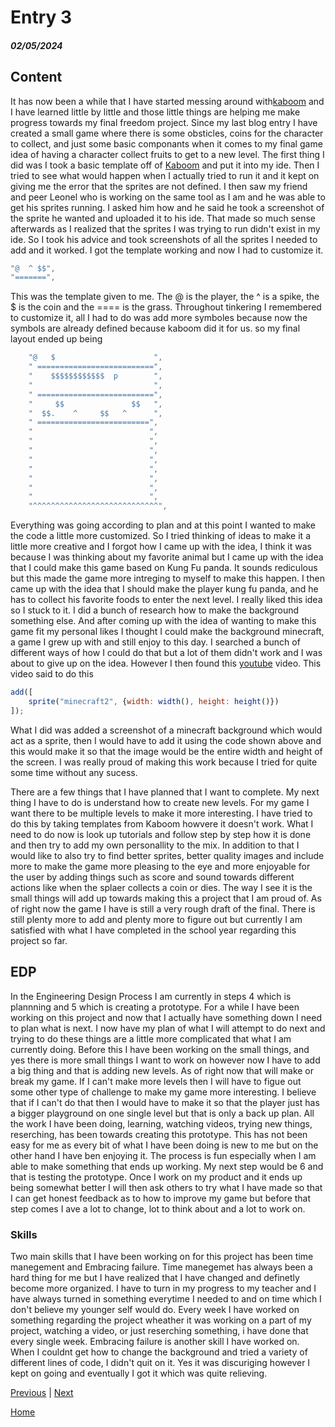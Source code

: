 # Entry 3
##### 02/05/2024

## Content

It has now been a while that I have started messing around with[kaboom](https://kaboomjs.com/) and I have learned little by little and those little things are helping me make progress towards my final freedom project. Since my last blog entry I have created a small game where there is some obsticles, coins for the character to collect, and just some basic componants when it comes to my final game idea of having a character collect fruits to get to a new level.
The first thing I did was I took a basic template off of [Kaboom](https://kaboomjs.com/play?example=level) and put it into my ide. Then I tried to see what would happen when I actually tried to run it and it kept on giving me the error that the sprites are not defined. I then saw my friend and peer Leonel who is working on the same tool as I am and he was able to get his sprites running. I asked him how and he said he took a screenshot of the sprite he wanted and uploaded it to his ide. That made so much sense afterwards as I realized that the sprites I was trying to run didn't exist in my ide. So I took his advice and took screenshots of all the sprites I needed to add and it worked. I got the template working and now I had to customize it.
```js
"@  ^ $$",
"=======",
```
This was the template given to me. The @ is the player, the ^ is a spike, the $ is the coin and the ==== is the grass. Throughout tinkering I remembered to customize it, all I had to do was add more symboles because now the symbols are already defined because kaboom did it for us. so my final layout ended up being

```js
    "@   $                      ",
	" ==========================",
	"    $$$$$$$$$$$$  p        ",
	"                           ",
	" ==========================",
	"     $$               $$   ",
	"  $$.    ^     $$   ^      ",
	" =========================",
	"                          ",
	"                          ",
	"                          ",
	"                          ",
	"                          ",
	"                          ",
	"                          ",
	"                          ",
	"^^^^^^^^^^^^^^^^^^^^^^^^^^^^",
```
Everything was going according to plan and at this point I wanted to make the code a little more customized. So I tried thinking of ideas to make it a little more creative and I forgot how I came up with the idea, I think it was because I was thinking about my favorite animal but I came up with the idea that I could make this game based on Kung Fu panda. It sounds rediculous but this made the game more intreging to myself to make this happen. I then came up with the idea that I should make the player kung fu panda, and he has to collect his favorite foods to enter the next level. I really liked this idea so I stuck to it. I did a bunch of research how to make the background something else. And after coming up with the idea of wanting to make this game fit my personal likes I thought I could make the background minecraft, a game I grew up with and still enjoy to this day. I searched a bunch of different ways of how I could do that but a lot of them didn't work and I was about to give up on the idea. However I then found this [youtube](https://www.youtube.com/watch?v=hgReGsh5xVU) video. This video said to do this

```js
add([
	sprite("minecraft2", {width: width(), height: height()})
]);
```
What I did was added a screenshot of a minecraft background which would act as a sprite, then I would have to add it using the code shown above and this would make it so that the image would be the entire width and height of the screen. I was really proud of making this work because I tried for quite some time without any sucess.

There are a few things that I have planned that I want to complete. My next thing I have to do is understand how to create new levels. For my game I want there to be multiple levels to make it more interesting. I have tried to do this by taking templates from Kaboom howvere it doesn't work. What I need to do now is look up tutorials and follow step by step how it is done and then try to add my own personallity to the mix. In addition to that I would like to also try to find better sprites, better quality images and include more to make the game more pleasing to the eye and more enjoyable for the user by adding things such as score and sound towards different actions like when the splaer collects a coin or dies. The way I see it is the small things will add up towards making this a project that I am proud of. As of right now the game I have is still a very rough draft of the final. There is still plenty more to add and plenty more to figure out but currently I am satisfied with what I have completed in the school year regarding this project so far.

## EDP

In the Engineering Design Process I am currently in steps 4 which is plannning and 5 which is creating a prototype. For a while I have been working on this project and now that I actually have something down I need to plan what is next. I now have my plan of what I will attempt to do next and trying to do these things are a little more complicated that what I am currently doing. Before this I have been working on the small things, and yes there is more small things I want to work on however now I have to add a big thing and that is adding new levels. As of right now that will make or break my game. If I can't make more levels then I will have to figue out some other type of challenge to make my game more interesting. I believe that if I can't do that then I would have to make it so that the player just has a bigger playground on one single level but that is only a back up plan. All the work I have been doing, learning, watching videos, trying new things, reserching, has been towards creating this prototype. This has not been easy for me as every bit of what I have been doing is new to me but on the other hand I have ben enjoying it. The process is fun especially when I am able to make something that ends up working. My next step would be 6 and that is testing the prototype. Once I work on my product and it ends up being somewhat better I will then ask others to try what I have made so that I can get honest feedback as to how to improve my game but before that step comes I ave a lot to change, lot to think about and a lot to work on.

### Skills

Two main skills that I have been working on for this project has been time manegement and Embracing failure. Time manegemet has always been a hard thing for me but I have realized that I have changed and definetly become more organized. I have to turn in my progress to my teacher and I have always turned in something everytime I needed to and on time which I don't believe my younger self would do. Every week I have worked on something regarding the project wheather it was working on a part of my project, watching a video, or just reserching something, i have done that every single week. Embracing failure is another skill I have worked on. When I couldnt get how to change the background and tried a variety of different lines of code, I didn't quit on it. Yes it was discuriging however I kept on going and eventually I got it which was quite relieving. 

[Previous](entry02.md) | [Next](entry04.md)

[Home](../README.md)
